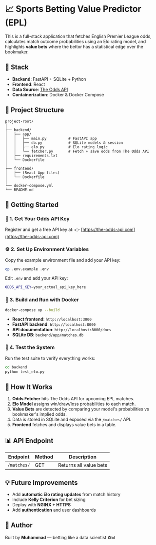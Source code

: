 # 📈 Sports Betting Value Predictor (EPL)

This is a full-stack application that fetches English Premier League odds, calculates match outcome probabilities using an Elo rating model, and highlights **value bets** where the bettor has a statistical edge over the bookmaker.

## 🔧 Stack

-   **Backend**: FastAPI + SQLite + Python
-   **Frontend**: React
-   **Data Source**: [The Odds API](https://the-odds-api.com)
-   **Containerization**: Docker & Docker Compose

## 📁 Project Structure

```
project-root/
│
├── backend/
│   ├── app/
│   │   ├── main.py          # FastAPI app
│   │   ├── db.py            # SQLite models & session
│   │   ├── elo.py           # Elo rating logic
│   │   └── fetcher.py       # Fetch + save odds from The Odds API
│   ├── requirements.txt
│   └── Dockerfile
│
├── frontend/
│   ├── (React App files)
│   └── Dockerfile
│
└── docker-compose.yml
└── README.md
```

## 🚀 Getting Started

### 🔐 1. Get Your Odds API Key

Register and get a free API key at:
👉 [https://the-odds-api.com](https://the-odds-api.com)

### ⚙️ 2. Set Up Environment Variables

Copy the example environment file and add your API key:

```bash
cp .env.example .env
```

Edit `.env` and add your API key:

```bash
ODDS_API_KEY=your_actual_api_key_here
```

### 🐳 3. Build and Run with Docker

```bash
docker-compose up --build
```

-   **React frontend**: `http://localhost:3000`
-   **FastAPI backend**: `http://localhost:8000`
-   **API documentation**: `http://localhost:8000/docs`
-   **SQLite DB**: `backend/app/matches.db`

### 🧪 4. Test the System

Run the test suite to verify everything works:

```bash
cd backend
python test_elo.py
```

## 🧠 How It Works

1. **Odds Fetcher** hits The Odds API for upcoming EPL matches.
2. **Elo Model** assigns win/draw/loss probabilities to each match.
3. **Value Bets** are detected by comparing your model's probabilities vs bookmaker's implied odds.
4. Data is stored in SQLite and exposed via the `/matches/` API.
5. **Frontend** fetches and displays value bets in a table.

## 📊 API Endpoint

| Endpoint    | Method | Description            |
| ----------- | ------ | ---------------------- |
| `/matches/` | GET    | Returns all value bets |

## 💡 Future Improvements

-   Add **automatic Elo rating updates** from match history
-   Include **Kelly Criterion** for bet sizing
-   Deploy with **NGINX + HTTPS**
-   Add **authentication** and user dashboards

## 🧠 Author

Built by **Muhammad** — betting like a data scientist ⚽📊
